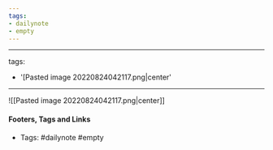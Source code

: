 ```yaml
---
tags:
- dailynote
- empty
---
```


---
tags:
- '[Pasted image 20220824042117.png|center'
---

![[Pasted image 20220824042117.png|center]]

#### Footers, Tags and Links
- Tags: #dailynote #empty 
